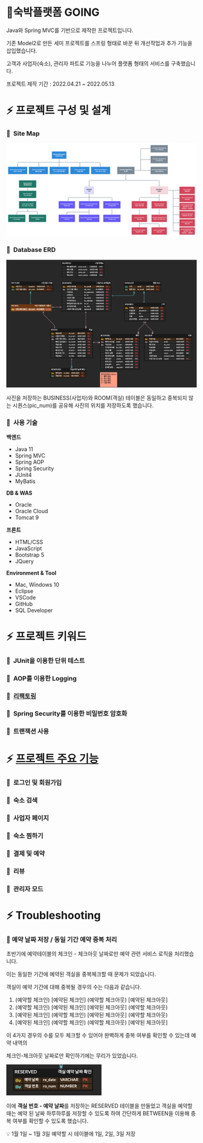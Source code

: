 # 🎒숙박플랫폼 GOING

Java와 Spring MVC를 기반으로 제작한 프로젝트입니다.

기존 Model2로 만든 세미 프로젝트를 스프링 형태로 바꾼 뒤 개선작업과 추가 기능을 삽입했습니다.

고객과 사업자(숙소), 관리자 파트로 기능을 나누어 플랫폼 형태의 서비스를 구축했습니다.

프로젝트 제작 기간 : 2022.04.21 ~ 2022.05.13

# ⚡️ 프로젝트 구성 및 설계


### 📙  Site Map

![사이트맵 (2).png](GOING%20-%20SPRING%2065d55764fa834e57b754e36919143cd1/sitemap.png)

### 📙  Database ERD

![GOING (3).png](GOING%20-%20SPRING%2065d55764fa834e57b754e36919143cd1/GOING_(3).png)

사진을 저장하는 BUSINESS(사업자)와 ROOM(객실) 테이블은 동일하고 중복되지 않는 시퀀스(pic_num)를 공유해 사진의 위치를 저장하도록 했습니다.   

### 📙  사용 기술

**백앤드**

- Java 11
- Spring MVC
- Spring AOP
- Spring Security
- JUnit4
- MyBatis

**DB & WAS**

- Oracle
- Oracle Cloud
- Tomcat 9

**프론트**

- HTML/CSS
- JavaScript
- Bootstrap 5
- JQuery

**Environment & Tool**

- Mac, Windows 10
- Eclipse
- VSCode
- GitHub
- SQL Developer

# ⚡️ 프로젝트 키워드


### 📙  JUnit을 이용한 단위 테스트

### 📙  AOP를 이용한 Logging

### 📙  [리팩토링](https://fate-close-2ba.notion.site/29f439b4840d471e976da90a1c265ffd)

### 📙  Spring Security를 이용한 비밀번호 암호화

### 📙  트랜잭션 사용


# ⚡️ [프로젝트 주요 기능](https://fate-close-2ba.notion.site/39aba2e82f38452da4058024006a3b00)

### 📙  로그인 및 회원가입

### 📙  숙소 검색

### 📙  사업자 페이지

### 📙  숙소 찜하기

### 📙  결제 및 예약

### 📙  리뷰

### 📙  관리자 모드

# ⚡️ Troubleshooting

### 📙 예약 날짜 저장 / 동일 기간 예약 중복 처리

초반기에 예약테이블의 체크인 - 체크아웃 날짜로만 예약 관련 서비스 로직을 처리했습니다.

이는 동일한 기간에 예약된 객실을 중복체크할 때 문제가 되었습니다.

객실이 예약 기간에 대해 중복될 경우의 수는 다음과 같습니다.

1. (예약할 체크인)  [예약된 체크인]  (예약할 체크아웃)  [예약된 체크아웃] 
2. (예약할 체크인)  [예약된 체크인]  [예약된 체크아웃]  (예약할 체크아웃) 
3. [예약된 체크인]  (예약할 체크인)  [예약된 체크아웃]  (예약할 체크아웃) 
4. [예약된 체크인]  (예약할 체크인)  (예약할 체크아웃)  [예약된 체크아웃]

이 4가지 경우의 수를 모두 체크할 수 있어야 완벽하게 중복 여부를 확인할 수 있는데 예약 내역의    

체크인-체크아웃 날짜로만 확인하기에는 무리가 있었습니다.

![Untitled](GOING%20-%20SPRING%2065d55764fa834e57b754e36919143cd1/Untitled%2022.png)

이에 **객실 번호 - 예약 날짜**를 저장하는 RESERVED 테이블을 만들었고 객실을 예약할 때는 예약 된 날짜 하루하루를 저장할 수 있도록 하여 간단하게 BETWEEN을 이용해 중복 여부를 확인할 수 있도록 했습니다.

<aside>
💡 1월 1일 ~ 1월 3일 예약할 시 테이블에 1일, 2일, 3일 저장

</aside>
